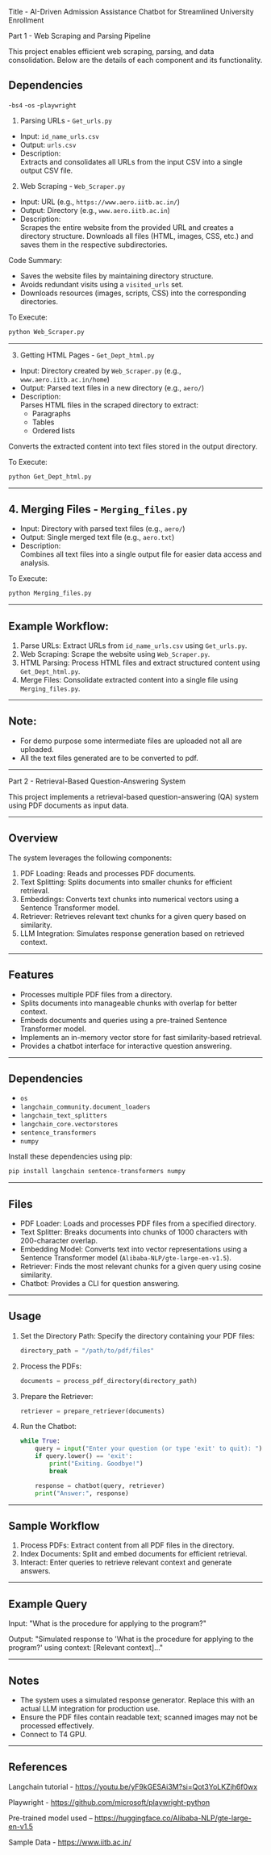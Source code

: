 Title - AI-Driven Admission Assistance Chatbot for Streamlined University Enrollment

Part 1 - Web Scraping and Parsing Pipeline

This project enables efficient web scraping, parsing, and data consolidation. Below are the details of each component and its functionality.

## Dependencies
-`bs4`
-`os`
-`playwright`

 1. Parsing URLs - `Get_urls.py`
- Input: `id_name_urls.csv`  
- Output: `urls.csv`  
- Description:  
  Extracts and consolidates all URLs from the input CSV into a single output CSV file.  


 2. Web Scraping - `Web_Scraper.py`
- Input: URL (e.g., `https://www.aero.iitb.ac.in/`)  
- Output: Directory (e.g., `www.aero.iitb.ac.in`)  
- Description:  
  Scrapes the entire website from the provided URL and creates a directory structure. Downloads all files (HTML, images, CSS, etc.) and saves them in the respective subdirectories.

Code Summary:
- Saves the website files by maintaining directory structure.
- Avoids redundant visits using a `visited_urls` set.
- Downloads resources (images, scripts, CSS) into the corresponding directories.

To Execute:
```bash
python Web_Scraper.py
```

---

3. Getting HTML Pages - `Get_Dept_html.py`
- Input: Directory created by `Web_Scraper.py` (e.g., `www.aero.iitb.ac.in/home`)  
- Output: Parsed text files in a new directory (e.g., `aero/`)  
- Description:  
  Parses HTML files in the scraped directory to extract:
  - Paragraphs
  - Tables
  - Ordered lists  

Converts the extracted content into text files stored in the output directory.

To Execute:
```bash
python Get_Dept_html.py
```

---

## 4. Merging Files - `Merging_files.py`
- Input: Directory with parsed text files (e.g., `aero/`)  
- Output: Single merged text file (e.g., `aero.txt`)  
- Description:  
  Combines all text files into a single output file for easier data access and analysis.

To Execute:
```bash
python Merging_files.py
```

---

## Example Workflow:
1. Parse URLs: Extract URLs from `id_name_urls.csv` using `Get_urls.py`.  
2. Web Scraping: Scrape the website using `Web_Scraper.py`.  
3. HTML Parsing: Process HTML files and extract structured content using `Get_Dept_html.py`.  
4. Merge Files: Consolidate extracted content into a single file using `Merging_files.py`.  

---

## Note:
- For demo purpose some intermediate files are uploaded not all are uploaded. 
- All the text files generated are to be converted to pdf.

-------------------------------------------------------------------------------------------------------------------------------

Part 2 - Retrieval-Based Question-Answering System

This project implements a retrieval-based question-answering (QA) system using PDF documents as input data.

---

## Overview

The system leverages the following components:

1. PDF Loading: Reads and processes PDF documents.
2. Text Splitting: Splits documents into smaller chunks for efficient retrieval.
3. Embeddings: Converts text chunks into numerical vectors using a Sentence Transformer model.
4. Retriever: Retrieves relevant text chunks for a given query based on similarity.
5. LLM Integration: Simulates response generation based on retrieved context.

---

## Features

- Processes multiple PDF files from a directory.
- Splits documents into manageable chunks with overlap for better context.
- Embeds documents and queries using a pre-trained Sentence Transformer model.
- Implements an in-memory vector store for fast similarity-based retrieval.
- Provides a chatbot interface for interactive question answering.

---

## Dependencies

- `os`
- `langchain_community.document_loaders`
- `langchain_text_splitters`
- `langchain_core.vectorstores`
- `sentence_transformers`
- `numpy`

Install these dependencies using pip:
```bash
pip install langchain sentence-transformers numpy 
```

---

## Files

- PDF Loader: Loads and processes PDF files from a specified directory.
- Text Splitter: Breaks documents into chunks of 1000 characters with 200-character overlap.
- Embedding Model: Converts text into vector representations using a Sentence Transformer model (`Alibaba-NLP/gte-large-en-v1.5`).
- Retriever: Finds the most relevant chunks for a given query using cosine similarity.
- Chatbot: Provides a CLI for question answering.

---

## Usage

1. Set the Directory Path: Specify the directory containing your PDF files:
    ```python
    directory_path = "/path/to/pdf/files"
    ```

2. Process the PDFs:
    ```python
    documents = process_pdf_directory(directory_path)
    ```

3. Prepare the Retriever:
    ```python
    retriever = prepare_retriever(documents)
    ```

4. Run the Chatbot:
    ```python
    while True:
        query = input("Enter your question (or type 'exit' to quit): ")
        if query.lower() == 'exit':
            print("Exiting. Goodbye!")
            break

        response = chatbot(query, retriever)
        print("Answer:", response)
    ```
---

## Sample Workflow
1. Process PDFs: Extract content from all PDF files in the directory.
2. Index Documents: Split and embed documents for efficient retrieval.
3. Interact: Enter queries to retrieve relevant context and generate answers.

---

## Example Query

Input:
"What is the procedure for applying to the program?"

Output:
"Simulated response to 'What is the procedure for applying to the program?' using context: [Relevant context]..."

---

## Notes

- The system uses a simulated response generator. Replace this with an actual LLM integration for production use.
- Ensure the PDF files contain readable text; scanned images may not be processed effectively.
- Connect to T4 GPU.

---
## References

Langchain tutorial - https://youtu.be/yF9kGESAi3M?si=Qot3YoLKZjh6f0wx

Playwright - https://github.com/microsoft/playwright-python

Pre-trained model used – https://huggingface.co/Alibaba-NLP/gte-large-en-v1.5

Sample Data - https://www.iitb.ac.in/
